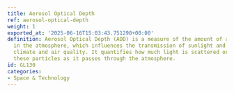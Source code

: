 ```yaml
---
title: Aerosol Optical Depth
ref: aerosol-optical-depth
weight: 1
exported_at: '2025-06-16T15:03:43.751290+00:00'
definition: Aerosol Optical Depth (AOD) is a measure of the amount of aerosol particles
  in the atmosphere, which influences the transmission of sunlight and can affect
  climate and air quality. It quantifies how much light is scattered or absorbed by
  these particles as it passes through the atmosphere.
id: GL130
categories:
- Space & Technology
---
```


